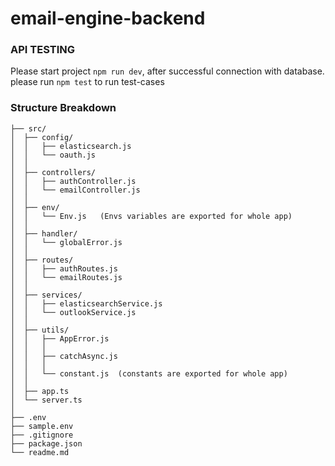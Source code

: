 # email-engine-backend

### API TESTING
Please start project `npm run dev`, after successful connection with database. please run `npm test` to run test-cases


### Structure Breakdown

```text
├── src/
│  ├── config/
│  │   ├── elasticsearch.js
│  │   └── oauth.js
│  │
│  ├── controllers/
│  │   ├── authController.js
│  │   └── emailController.js
│  │
│  ├── env/
│  │   └── Env.js   (Envs variables are exported for whole app)
│  │
│  ├── handler/
│  │   └── globalError.js
│  │
│  ├── routes/
│  │   ├── authRoutes.js
│  │   └── emailRoutes.js
│  │
│  ├── services/
│  │   ├── elasticsearchService.js
│  │   └── outlookService.js
│  │
│  ├── utils/
│  │   ├── AppError.js
│  │   │
│  │   ├── catchAsync.js
│  │   │
│  │   └── constant.js  (constants are exported for whole app)
│  │
│  ├── app.ts
│  └── server.ts
│
├── .env
├── sample.env
├── .gitignore
├── package.json
└── readme.md
```

